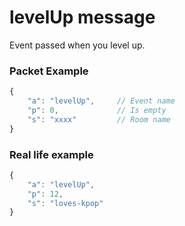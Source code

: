 # levelUp message

Event passed when you level up.


### Packet Example

```js
{
    "a": "levelUp",     // Event name
    "p": 0,             // Is empty
    "s": "xxxx"         // Room name
}
```
### Real life example
```js
{
    "a": "levelUp",
    "p": 12,
    "s": "loves-kpop"
}
```
